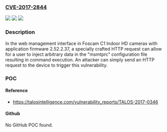 ### [CVE-2017-2844](https://cve.mitre.org/cgi-bin/cvename.cgi?name=CVE-2017-2844)
![](https://img.shields.io/static/v1?label=Product&message=Indoor%20IP%20Camera%20C1%20Series&color=blue)
![](https://img.shields.io/static/v1?label=Version&message=n%2Fa&color=blue)
![](https://img.shields.io/static/v1?label=Vulnerability&message=command%20injection&color=brighgreen)

### Description

In the web management interface in Foscam C1 Indoor HD cameras with application firmware 2.52.2.37, a specially crafted HTTP request can allow for a user to inject arbitrary data in the "msmtprc" configuration file resulting in command execution. An attacker can simply send an HTTP request to the device to trigger this vulnerability.

### POC

#### Reference
- https://talosintelligence.com/vulnerability_reports/TALOS-2017-0346

#### Github
No GitHub POC found.

